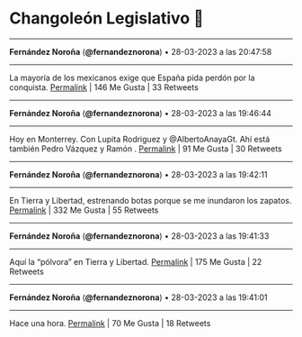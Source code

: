 # Changoleón Legislativo 🙈
*****
**Fernández Noroña** (**@fernandeznorona**) • 28-03-2023 a las 20:47:58
*****
La mayoría de los mexicanos exige que España pida perdón por la conquista.
[Permalink](https://twitter.com/fernandeznorona/status/1640938826544578563) | 146 Me Gusta | 33 Retweets
*****
**Fernández Noroña** (**@fernandeznorona**) • 28-03-2023 a las 19:46:44
*****
Hoy en Monterrey. Con Lupita Rodriguez y ⁦@AlbertoAnayaGt⁩. Ahí está también Pedro Vázquez y Ramón .
[Permalink](https://twitter.com/fernandeznorona/status/1640923419142225925) | 91 Me Gusta | 30 Retweets
*****
**Fernández Noroña** (**@fernandeznorona**) • 28-03-2023 a las 19:42:11
*****
En Tierra y Libertad, estrenando botas porque se me inundaron los zapatos.
[Permalink](https://twitter.com/fernandeznorona/status/1640922275456090113) | 332 Me Gusta | 55 Retweets
*****
**Fernández Noroña** (**@fernandeznorona**) • 28-03-2023 a las 19:41:33
*****
Aquí la “pólvora” en Tierra y Libertad.
[Permalink](https://twitter.com/fernandeznorona/status/1640922116034789376) | 175 Me Gusta | 22 Retweets
*****
**Fernández Noroña** (**@fernandeznorona**) • 28-03-2023 a las 19:41:01
*****
Hace una hora.
[Permalink](https://twitter.com/fernandeznorona/status/1640921978025410562) | 70 Me Gusta | 18 Retweets